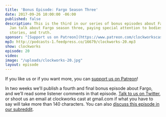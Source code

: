 ```yaml
---
title: 'Bonus Episode: Fargo Season Three'
date: 2017-09-26 10:00:00 -06:00
published: false
description: This is the third in our series of bonus episodes about Fargo! Paul and
  Jan talk about Fargo season three, paying special attention to bodies, coincidences,
  stories, and truth.
sponsor: "[Support us on Patreon](https://www.patreon.com/clockworkscast)"
mp3: http://podcasts-1.feedpress.co/16679/clockworks-20.mp3
show: clockworks
episode: 20
video: 
image: "/uploads/clockworks-20.jpg"
layout: episode
---
```


If you like us or if you want more, you can [support us on Patreon](https://www.patreon.com/clockworkscast)!

In two weeks we’ll publish a fourth and final bonus episode about Fargo, and we’ll read some listener comments in that episode. [Talk to us on Twitter](http://www.twitter.com/clockworkscast), or shoot us an email at clockworks cast at gmail.com if what you have to say will take more than 140 characters. You can also [discuss this episode in our subreddit](https://www.reddit.com/r/Goodstuff_fm/).
